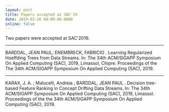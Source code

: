 ```yaml
---
layout: post
title: Papers accepted at SAC'19
date: 2019-02-26 00:00:00-0000
inline: false
---
```


Two papers were accepted at SAC'2019.

***

BARDDAL, JEAN PAUL; ENEMBRECK, FABRICIO . Learning Regularized Hoeffding Trees from Data Streams. In: The 34th ACM/SIGAPP Symposium On Applied Computing (SAC), 2019, Limassol, Chipre. Proceedings of the The 34th ACM/SIGAPP Symposium On Applied Computing (SAC), 2019.

***

KARAX, J. A. ; Malucelli, Andreia ; BARDDAL, JEAN PAUL . Decision tree-based Feature Ranking in Concept Drifting Data Streams. In: The 34th ACM/SIGAPP Symposium On Applied Computing (SAC), 2019, Limassol. Proceedings of the the 34th ACM/SIGAPP Symposium On Applied Computing (SAC), 2019.

